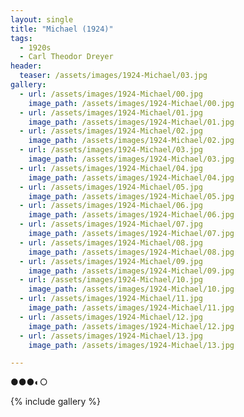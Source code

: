 ```yaml
---
layout: single
title: "Michael (1924)"
tags:
  - 1920s 
  - Carl Theodor Dreyer
header:
  teaser: /assets/images/1924-Michael/03.jpg
gallery:
  - url: /assets/images/1924-Michael/00.jpg
    image_path: /assets/images/1924-Michael/00.jpg  
  - url: /assets/images/1924-Michael/01.jpg
    image_path: /assets/images/1924-Michael/01.jpg
  - url: /assets/images/1924-Michael/02.jpg
    image_path: /assets/images/1924-Michael/02.jpg
  - url: /assets/images/1924-Michael/03.jpg
    image_path: /assets/images/1924-Michael/03.jpg
  - url: /assets/images/1924-Michael/04.jpg
    image_path: /assets/images/1924-Michael/04.jpg
  - url: /assets/images/1924-Michael/05.jpg
    image_path: /assets/images/1924-Michael/05.jpg
  - url: /assets/images/1924-Michael/06.jpg
    image_path: /assets/images/1924-Michael/06.jpg
  - url: /assets/images/1924-Michael/07.jpg
    image_path: /assets/images/1924-Michael/07.jpg
  - url: /assets/images/1924-Michael/08.jpg
    image_path: /assets/images/1924-Michael/08.jpg
  - url: /assets/images/1924-Michael/09.jpg
    image_path: /assets/images/1924-Michael/09.jpg
  - url: /assets/images/1924-Michael/10.jpg
    image_path: /assets/images/1924-Michael/10.jpg
  - url: /assets/images/1924-Michael/11.jpg
    image_path: /assets/images/1924-Michael/11.jpg
  - url: /assets/images/1924-Michael/12.jpg
    image_path: /assets/images/1924-Michael/12.jpg
  - url: /assets/images/1924-Michael/13.jpg
    image_path: /assets/images/1924-Michael/13.jpg

---
```

●●●◐○

{% include gallery %}
